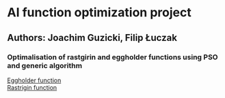 # AI function optimization project 
## Authors: Joachim Guzicki, Filip Łuczak

### Optimalisation of rastgirin and eggholder functions using PSO and generic algorithm
[Eggholder function](https://www.sfu.ca/~ssurjano/egg.html) \
[Rastrigin function](https://www.sfu.ca/~ssurjano/rast.html)



